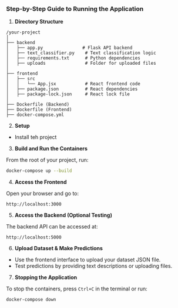### Step-by-Step Guide to Running the Application

1. **Directory Structure**

```
/your-project
│
├── backend
│   ├── app.py               # Flask API backend
│   ├── text_classifier.py    # Text classification logic
│   ├── requirements.txt      # Python dependencies
│   ├── uploads               # Folder for uploaded files
│
├── frontend
│   ├── src
│   │   └── App.jsx           # React frontend code
│   ├── package.json          # React dependencies
│   ├── package-lock.json     # React lock file
│
├── Dockerfile (Backend)
├── Dockerfile (Frontend)
├── docker-compose.yml
```

2. **Setup**

- Install teh project

3. **Build and Run the Containers**

From the root of your project, run:
```bash
docker-compose up --build
```

4. **Access the Frontend**

Open your browser and go to:
```
http://localhost:3000
```

5. **Access the Backend (Optional Testing)**

The backend API can be accessed at:
```
http://localhost:5000
```

6. **Upload Dataset & Make Predictions**
- Use the frontend interface to upload your dataset JSON file.
- Test predictions by providing text descriptions or uploading files.

7. **Stopping the Application**

To stop the containers, press `Ctrl+C` in the terminal or run:
```bash
docker-compose down
```
